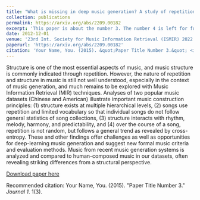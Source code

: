 ```yaml
---
title: "What is missing in deep music generation? A study of repetition and structure in popular music""
collection: publications
permalink: https://arxiv.org/abs/2209.00182
excerpt: 'This paper is about the number 3. The number 4 is left for future work.'
date: 2012-12-01
venue: '23rd Int. Society for Music Information Retrieval (ISMIR) 2022'
paperurl: 'https://arxiv.org/abs/2209.00182'
citation: 'Your Name, You. (2015). &quot;Paper Title Number 3.&quot; <i>Journal 1</i>. 1(3).'
---
```

Structure is one of the most essential aspects of music, and music structure is commonly indicated through repetition. However, the nature of repetition and structure in music is still not well understood, especially in the context of music generation, and much remains to be explored with Music Information Retrieval (MIR) techniques. Analyses of two popular music datasets (Chinese and American) illustrate important music construction principles: (1) structure exists at multiple hierarchical levels, (2) songs use repetition and limited vocabulary so that individual songs do not follow general statistics of song collections, (3) structure interacts with rhythm, melody, harmony, and predictability, and (4) over the course of a song, repetition is not random, but follows a general trend as revealed by cross-entropy. These and other findings offer challenges as well as opportunities for deep-learning music generation and suggest new formal music criteria and evaluation methods. Music from recent music generation systems is analyzed and compared to human-composed music in our datasets, often revealing striking differences from a structural perspective. 

[Download paper here](http://academicpages.github.io/files/paper3.pdf)

Recommended citation: Your Name, You. (2015). "Paper Title Number 3." <i>Journal 1</i>. 1(3).
